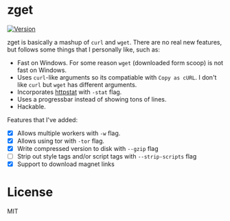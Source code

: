 # zget

<a href="https://github.com/schollz/zget/releases/latest"><img src="https://img.shields.io/badge/version-v1.1.0-brightgreen.svg?style=flat-square" alt="Version"></a>

zget is basically a mashup of `curl` and `wget`. There are no real new features, but follows some things that I personally like, such as:

- Fast on Windows. For some reason `wget` (downloaded form scoop) is not fast on Windows.
- Uses `curl`-like arguments so its compatiable  with `Copy as cURL`. I don't like `curl` but `wget` has different arguments.
- Incorporates [httpstat](https://github.com/davecheney/httpstat) with `-stat` flag.
- Uses a progressbar instead of showing tons of lines.
- Hackable.

Features that I've added:

- [x] Allows multiple workers with `-w` flag.
- [x] Allows using tor with `-tor` flag.
- [x] Write compressed version to disk with `--gzip` flag
- [ ] Strip out style tags and/or script tags with `--strip-scripts` flag
- [x] Support to download magnet links 

# License 

MIT